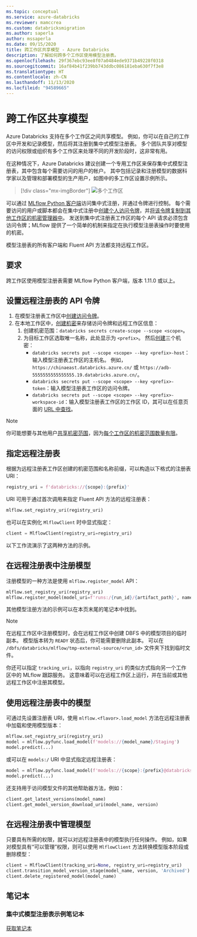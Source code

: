 ```yaml
---
ms.topic: conceptual
ms.service: azure-databricks
ms.reviewer: mamccrea
ms.custom: databricksmigration
ms.author: saperla
author: mssaperla
ms.date: 09/15/2020
title: 跨工作区共享模型 - Azure Databricks
description: 了解如何跨多个工作区使用模型注册表。
ms.openlocfilehash: 29f367ebc93ee8f07a0484ede9371b49228f0318
ms.sourcegitcommit: 16af84b41f239bb743ddbc086181eba630f7f3e8
ms.translationtype: HT
ms.contentlocale: zh-CN
ms.lasthandoff: 11/13/2020
ms.locfileid: "94589665"
---
```

# <a name="share-models-across-workspaces"></a>跨工作区共享模型

Azure Databricks 支持在多个工作区之间共享模型。 例如，你可以在自己的工作区中开发和记录模型，然后将其注册到集中式模型注册表。 多个团队共享对模型的访问权限或组织有多个工作区来处理不同的开发阶段时，这非常有用。

在这种情况下，Azure Databricks 建议创建一个专用工作区来保存集中式模型注册表，其中包含每个需要访问的用户的帐户。 其中包括记录和注册模型的数据科学家以及管理和部署模型的生产用户，如图中的多工作区设置示例所示。

> [!div class="mx-imgBorder"]
> ![多个工作区](../../_static/images/mlflow/multiworkspace.png)

可以通过 [MLflow Python 客户端](model-registry.md#model-registry-api-workflow)访问集中式注册，并通过令牌进行控制。 每个需要访问的用户或脚本都会在集中式注册中[创建个人访问令牌](../../dev-tools/api/latest/authentication.md#token-management)，并[将该令牌复制到其他工作区的机密管理器中](../../dev-tools/cli/secrets-cli.md)。 发送到集中式注册表工作区的每个 API 请求必须包含访问令牌；MLflow 提供了一个简单的机制来指定在执行模型注册表操作时要使用的机密。

模型注册表的所有客户端和 Fluent API 方法都支持远程工作区。

## <a name="requirements"></a>要求

跨工作区使用模型注册表需要 MLflow Python 客户端，版本 1.11.0 或以上。

## <a name="set-up-the-api-token-for-a-remote-registry"></a>设置远程注册表的 API 令牌

1. 在模型注册表工作区中[创建访问令牌](../../dev-tools/api/latest/authentication.md#token-management)。
2. 在本地工作区中，[创建机密](../../dev-tools/cli/secrets-cli.md)来存储访问令牌和远程工作区信息：
   1. 创建机密范围：`databricks secrets create-scope --scope <scope>`。
   1. 为目标工作区选取唯一名称，此处显示为 `<prefix>`。 然后[创建](../../dev-tools/cli/secrets-cli.md#create-a-secret-scope)三个机密：
      * `databricks secrets put --scope <scope> --key <prefix>-host`：输入模型注册表工作区的主机名。 例如，`https://chinaeast.databricks.azure.cn/` 或 `https://adb-5555555555555555.19.databricks.azure.cn/`。
      * `databricks secrets put --scope <scope> --key <prefix>-token`：输入模型注册表工作区的访问令牌。
      * `databricks secrets put --scope <scope> --key <prefix>-workspace-id`：输入模型注册表工作区的工作区 ID，其可以在任意页面的 [URL 中查找](../../workspace/workspace-details.md#workspace-instance-names-urls-and-ids)。

> [!NOTE]
>
> 你可能想要与其他用户[共享机密范围](../../security/access-control/secret-acl.md)，因为[每个工作区的机密范围数量有限](../../security/secrets/secret-scopes.md)。

## <a name="specifying-a-remote-registry"></a>指定远程注册表

根据为远程注册表工作区创建的机密范围和名称前缀，可以构造以下格式的注册表 URI：

```python
registry_uri = f'databricks://{scope}:{prefix}'
```

URI 可用于通过首次调用来指定 Fluent API 方法的远程注册表：

```python
mlflow.set_registry_uri(registry_uri)
```

也可以在实例化 `MlflowClient` 时中显式指定：

```python
client = MlflowClient(registry_uri=registry_uri)
```

以下工作流演示了这两种方法的示例。

## <a name="register-a-model-in-the-remote-registry"></a>在远程注册表中注册模型

注册模型的一种方法是使用 `mlflow.register_model` API：

```python
mlflow.set_registry_uri(registry_uri)
mlflow.register_model(model_uri=f'runs:/{run_id}/{artifact_path}', name=model_name)
```

其他模型注册方法的示例可以在本页末尾的笔记本中找到。

> [!NOTE]
>
> 在远程工作区中注册模型时，会在远程工作区中创建 DBFS 中的模型项目的临时副本。 模型版本转为 `READY` 状态后，你可能需要删除此副本。 可以在 `/dbfs/databricks/mlflow/tmp-external-source/<run_id>` 文件夹下找到临时文件。

你还可以指定 `tracking_uri`，以指向 `registry_uri` 的类似方式指向另一个工作区中的 MLflow 跟踪服务。 这意味着可以在远程工作区上运行，并在当前或其他远程工作区中注册其模型。

## <a name="use-a-model-from-the-remote-registry"></a>使用远程注册表中的模型

可通过先设置注册表 URI，使用 `mlflow.<flavor>.load_model` 方法在远程注册表中加载和使用模型版本：

```python
mlflow.set_registry_uri(registry_uri)
model = mlflow.pyfunc.load_model(f'models://{model_name}/Staging')
model.predict(...)
```

或可以在 `models:/` URI 中显式指定远程注册表：

```python
model = mlflow.pyfunc.load_model(f'models://{scope}:{prefix}@databricks/{model_name}/Staging')
model.predict(...)
```

还支持用于访问模型文件的其他帮助器方法，例如：

```python
client.get_latest_versions(model_name)
client.get_model_version_download_uri(model_name, version)
```

## <a name="manage-a-model-in-the-remote-registry"></a>在远程注册表中管理模型

只要具有所需的权限，就可以对远程注册表中的模型执行任何操作。 例如，如果对模型具有“可以管理”权限，则可以使用 `MlflowClient` 方法转换模型版本阶段或删除模型：

```python
client = MlflowClient(tracking_uri=None, registry_uri=registry_uri)
client.transition_model_version_stage(model_name, version, 'Archived')
client.delete_registered_model(model_name)
```

## <a name="notebook"></a>笔记本

### <a name="centralized-model-registry-example-notebook"></a>集中式模型注册表示例笔记本

[获取笔记本](../../_static/notebooks/mlflow/mlflow-model-registry-multi-workspace.html)